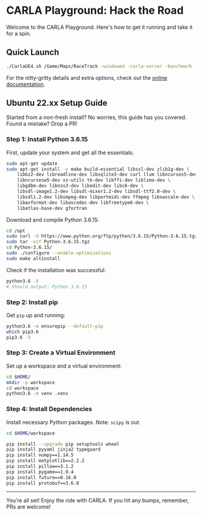 # CARLA Playground: Hack the Road

Welcome to the CARLA Playground. Here's how to get it running and take it for a spin.

## Quick Launch

```sh
./CarlaUE4.sh /Game/Maps/RaceTrack -windowed -carla-server -benchmark -fps=30
```

For the nitty-gritty details and extra options, check out the [online documentation](http://carla.readthedocs.io).

## Ubuntu 22.xx Setup Guide

Started from a non-fresh install? No worries, this guide has you covered. Found a mistake? Drop a PR!

### Step 1: Install Python 3.6.15

First, update your system and get all the essentials:

```sh
sudo apt-get update
sudo apt-get install -y make build-essential libssl-dev zlib1g-dev \
    libbz2-dev libreadline-dev libsqlite3-dev curl llvm libncurses5-dev \
    libncursesw5-dev xz-utils tk-dev libffi-dev liblzma-dev \
    libgdbm-dev libnss3-dev libedit-dev libc6-dev \
    libsdl-image1.2-dev libsdl-mixer1.2-dev libsdl-ttf2.0-dev \
    libsdl1.2-dev libsmpeg-dev libportmidi-dev ffmpeg libswscale-dev \
    libavformat-dev libavcodec-dev libfreetype6-dev \
    libatlas-base-dev gfortran
```

Download and compile Python 3.6.15:

```sh
cd /opt
sudo curl -O https://www.python.org/ftp/python/3.6.15/Python-3.6.15.tgz
sudo tar -xzf Python-3.6.15.tgz
cd Python-3.6.15/
sudo ./configure --enable-optimizations
sudo make altinstall
```

Check if the installation was successful:

```sh
python3.6 -V
# Should output: Python 3.6.15
```

### Step 2: Install pip

Get `pip` up and running:

```sh
python3.6 -m ensurepip --default-pip
which pip3.6
pip3.6 -V
```

### Step 3: Create a Virtual Environment

Set up a workspace and a virtual environment:

```sh
cd $HOME/
mkdir -p workspace
cd workspace
python3.6 -m venv .venv
```

### Step 4: Install Dependencies

Install necessary Python packages. Note: `scipy` is out.

```sh
cd $HOME/workspace

pip install --upgrade pip setuptools wheel
pip install pyyaml jinja2 typeguard
pip install numpy==1.14.5
pip install matplotlib==2.2.2
pip install pillow==3.1.2
pip install pygame==1.9.4
pip install future==0.16.0
pip install protobuf==3.6.0
```


---

You’re all set! Enjoy the ride with CARLA. If you hit any bumps, remember, PRs are welcome!